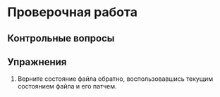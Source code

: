 # Проверочная работа

## Контрольные вопросы

## Упражнения

1. Верните состояние файла обратно, воспользовавшись текущим состоянием файла и его патчем.

